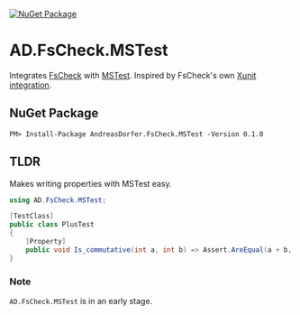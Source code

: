 [![NuGet Package](https://img.shields.io/nuget/v/AndreasDorfer.FsCheck.MSTest.svg)](https://www.nuget.org/packages/AndreasDorfer.FsCheck.MSTest/)
# AD.FsCheck.MSTest
Integrates [FsCheck](https://fscheck.github.io/FsCheck/) with [MSTest](https://github.com/microsoft/testfx/). Inspired by FsCheck's own [Xunit integration](https://www.nuget.org/packages/FsCheck.Xunit).
## NuGet Package
    PM> Install-Package AndreasDorfer.FsCheck.MSTest -Version 0.1.0
## TLDR
Makes writing properties with MSTest easy.
```csharp
using AD.FsCheck.MSTest;

[TestClass]
public class PlusTest
{
    [Property]
    public void Is_commutative(int a, int b) => Assert.AreEqual(a + b, b + a);
}
```
### Note
`AD.FsCheck.MSTest` is in an early stage.
